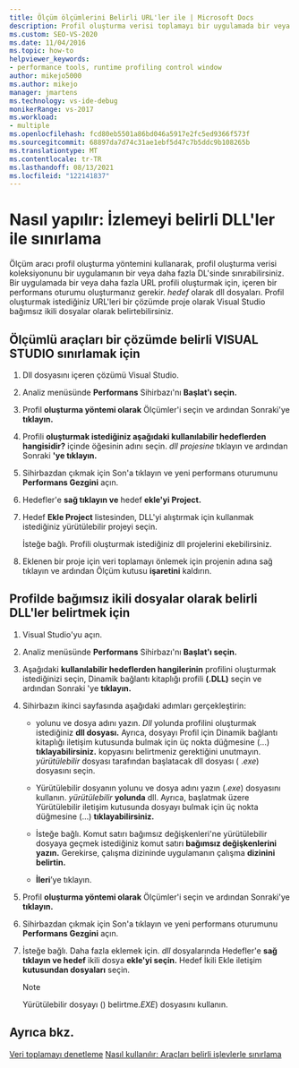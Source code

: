 ```yaml
---
title: Ölçüm ölçümlerini Belirli URL'ler ile | Microsoft Docs
description: Profil oluşturma verisi toplamayı bir uygulamada bir veya daha fazla URL ile sınırlamak için ölçümleme profil oluşturma yöntemini kullanmayı öğrenin.
ms.custom: SEO-VS-2020
ms.date: 11/04/2016
ms.topic: how-to
helpviewer_keywords:
- performance tools, runtime profiling control window
author: mikejo5000
ms.author: mikejo
manager: jmartens
ms.technology: vs-ide-debug
monikerRange: vs-2017
ms.workload:
- multiple
ms.openlocfilehash: fcd80eb5501a86bd046a5917e2fc5ed9366f573f
ms.sourcegitcommit: 68897da7d74c31ae1ebf5d47c7b5ddc9b108265b
ms.translationtype: MT
ms.contentlocale: tr-TR
ms.lasthandoff: 08/13/2021
ms.locfileid: "122141837"
---
```

# <a name="how-to-limit-instrumentation-to-specific-dlls"></a>Nasıl yapılır: İzlemeyi belirli DLL'ler ile sınırlama

Ölçüm aracı profil oluşturma yöntemini kullanarak, profil oluşturma verisi koleksiyonunu bir uygulamanın bir veya daha fazla DL'sinde sınırabilirsiniz. Bir uygulamada bir veya daha fazla URL profili oluşturmak için, içeren bir performans oturumu oluşturmanız gerekir. *hedef* olarak dll dosyaları. Profil oluşturmak istediğiniz URL'leri bir çözümde proje olarak Visual Studio bağımsız ikili dosyalar olarak belirtebilirsiniz.

## <a name="to-limit-instrumentation-to-specific-dlls-in-a-visual-studio-solution"></a>Ölçümlü araçları bir çözümde belirli VISUAL STUDIO sınırlamak için

1. Dll dosyasını içeren çözümü Visual Studio.

2. Analiz menüsünde **Performans** Sihirbazı'nı **Başlat'ı seçin.**

3. Profil **oluşturma yöntemi olarak** Ölçümler'i seçin ve ardından Sonraki'ye **tıklayın.**

4. Profili **oluşturmak istediğiniz aşağıdaki kullanılabilir hedeflerden hangisidir?** içinde öğesinin adını seçin. *dll projesine* tıklayın ve ardından Sonraki **'ye tıklayın.**

5. Sihirbazdan çıkmak için Son'a tıklayın ve yeni performans oturumunu **Performans Gezgini** açın. 

6. Hedefler'e **sağ tıklayın ve** hedef **ekle'yi Project.**

7. Hedef **Ekle Project** listesinden, DLL'yi alıştırmak için kullanmak istediğiniz yürütülebilir projeyi seçin.

     İsteğe bağlı. Profili oluşturmak istediğiniz dll projelerini ekebilirsiniz.

8. Eklenen bir proje için veri toplamayı önlemek için projenin adına sağ tıklayın ve ardından Ölçüm kutusu **işaretini** kaldırın.

## <a name="to-specify-specific-dlls-to-profile-as-independent-binaries"></a>Profilde bağımsız ikili dosyalar olarak belirli DLL'ler belirtmek için

1. Visual Studio'yu açın.

2. Analiz menüsünde **Performans** Sihirbazı'nı **Başlat'ı seçin.**

3. Aşağıdaki **kullanılabilir hedeflerden hangilerinin** profilini oluşturmak istediğinizi seçin, Dinamik bağlantı kitaplığı profili **(.DLL)** seçin ve ardından Sonraki 'ye **tıklayın.**

4. Sihirbazın ikinci sayfasında aşağıdaki adımları gerçekleştirin:

    - yolunu ve dosya adını yazın. *Dll* yolunda profilini oluşturmak istediğiniz **dll dosyası.** Ayrıca, dosyayı Profil için Dinamik bağlantı kitaplığı iletişim kutusunda bulmak için üç nokta düğmesine (...) **tıklayabilirsiniz.** kopyasını belirtmeniz gerektiğini unutmayın. *yürütülebilir* dosyası tarafından başlatacak dll dosyası ( .*exe*) dosyasını seçin.

    - Yürütülebilir dosyanın yolunu ve dosya adını yazın (.*exe*) dosyasını kullanın. *yürütülebilir* **yolunda** dll. Ayrıca, başlatmak üzere Yürütülebilir iletişim kutusunda dosyayı bulmak için üç nokta düğmesine (...) **tıklayabilirsiniz.**

    - İsteğe bağlı. Komut satırı bağımsız değişkenleri'ne yürütülebilir dosyaya geçmek istediğiniz komut satırı **bağımsız değişkenlerini yazın.** Gerekirse, çalışma dizininde uygulamanın çalışma **dizinini belirtin.**

    - **İleri**’ye tıklayın.

5. Profil **oluşturma yöntemi olarak** Ölçümler'i seçin ve ardından Sonraki'ye **tıklayın.**

6. Sihirbazdan çıkmak için Son'a tıklayın ve yeni performans oturumunu **Performans Gezgini** açın. 

7. İsteğe bağlı. Daha fazla eklemek için. *dll* dosyalarında Hedefler'e **sağ tıklayın ve hedef** ikili dosya **ekle'yi seçin.** Hedef İkili Ekle iletişim **kutusundan dosyaları** seçin.

    > [!NOTE]
    > Yürütülebilir dosyayı () belirtme.*EXE*) dosyasını kullanın.

## <a name="see-also"></a>Ayrıca bkz.

[Veri toplamayı denetleme](../profiling/controlling-data-collection.md) 
 [Nasıl kullanılır: Araçları belirli işlevlerle sınırlama](../profiling/how-to-limit-instrumentation-to-specific-functions.md)
